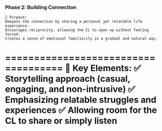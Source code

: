 ### **Phase 2: Building Connection**

```
📌 Purpose:
Deepens the connection by sharing a personal yet relatable life experience.
Encourages reciprocity, allowing the CL to open up without feeling forced.
Creates a sense of emotional familiarity in a gradual and natural way.
```

====================================
📝 **Key Elements:**
✅ **Storytelling approach** (casual, engaging, and non-intrusive)
✅ Emphasizing **relatable struggles and experiences**
✅ Allowing **room for the CL to share or simply listen**
====================================